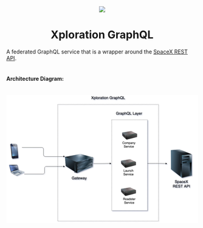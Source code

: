 <div align="center">
<img src="https://cdn.pixabay.com/photo/2015/03/26/18/36/spacex-693229_1280.jpg">
<h1>Xploration GraphQL</h1>
</div>
A federated GraphQL service that is a wrapper around the <a href="https://github.com/r-spacex/SpaceX-API">SpaceX REST API</a>.

<div align="start">
<br />
<h4>Architecture Diagram:</h4>
<br />
<img src="./xploration-graphql.png">
</div>
